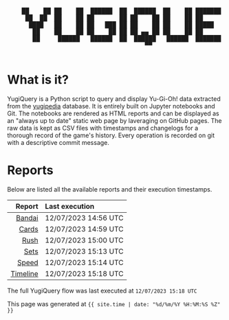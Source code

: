 <div align='center'>
    <pre>
    <br>
    ██    ██ ██    ██  ██████  ██  ██████  ██    ██ ███████ ██████  ██    ██ 
     ██  ██  ██    ██ ██       ██ ██    ██ ██    ██ ██      ██   ██  ██  ██  
      ████   ██    ██ ██   ███ ██ ██    ██ ██    ██ █████   ██████    ████   
       ██    ██    ██ ██    ██ ██ ██ ▄▄ ██ ██    ██ ██      ██   ██    ██    
       ██     ██████   ██████  ██  ██████   ██████  ███████ ██   ██    ██    
                                      ▀▀                                     
    </pre>
</div>

# What is it?

YugiQuery is a Python script to query and display Yu-Gi-Oh! data extracted from the [yugipedia](http://yugipedia.com) database. It is entirely built on Jupyter notebooks and Git. The notebooks are rendered as HTML reports and can be displayed as an "always up to date" static web page by laveraging on GitHub pages. The raw data is kept as CSV files with timestamps and changelogs for a thorough record of the game's history. Every operation is recorded on git with a descriptive commit message. 

# Reports

Below are listed all the available reports and their execution timestamps. 

|                    Report | Last execution       |
| -------------------------:|:-------------------- |
| [Bandai](Bandai.html) | 12/07/2023 14:56 UTC |
| [Cards](Cards.html) | 12/07/2023 14:59 UTC |
| [Rush](Rush.html) | 12/07/2023 15:00 UTC |
| [Sets](Sets.html) | 12/07/2023 15:13 UTC |
| [Speed](Speed.html) | 12/07/2023 15:14 UTC |
| [Timeline](Timeline.html) | 12/07/2023 15:18 UTC |


The full YugiQuery flow was last executed at `12/07/2023 15:18 UTC`

This page was generated at `{{ site.time | date: "%d/%m/%Y %H:%M:%S %Z" }}`
